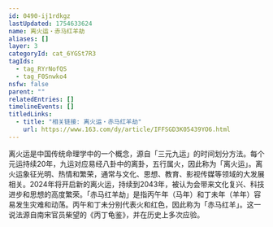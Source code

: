 ```yaml
---
id: 0490-ij1rdkgz
lastUpdated: 1754633624
name: 离火运・赤马红羊劫
aliases: []
layer: 3
categoryId: cat_6YGSt7R3
tagIds:
  - tag_RYrNofQS
  - tag_F0Snwko4
nsfw: false
parent: ""
relatedEntries: []
timelineEvents: []
titledLinks:
  - title: "相关链接: 离火运・赤马红羊劫"
    url: https://www.163.com/dy/article/IFFSGD3K05439YO6.html
---
```


离火运是中国传统命理学中的一个概念，源自「三元九运」的时间划分方法。每个元运持续20年，九运对应易经八卦中的离卦，五行属火，因此称为「离火运」。离火运象征光明、热情和繁荣，通常与文化、思想、教育、影视传媒等领域的大发展相关。2024年将开启新的离火运，持续到2043年，被认为会带来文化复兴、科技进步和思想的高度繁荣。「赤马红羊劫」是指丙午年（马年）和丁未年（羊年）容易发生灾难和动荡。丙午和丁未分别代表火和红色，因此称为「赤马红羊」。这一说法源自南宋官员柴望的《丙丁龟鉴》，并在历史上多次应验。